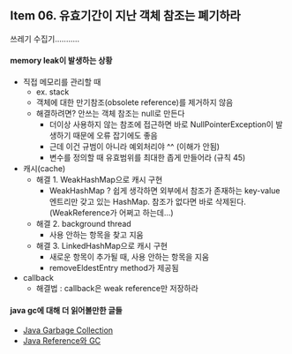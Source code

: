 ## Item 06. 유효기간이 지난 객체 참조는 폐기하라 
쓰레기 수집기...........
#### memory leak이 발생하는 상황
* 직접 메모리를 관리할 때
    + ex. stack
    + 객체에 대한 만기참조(obsolete reference)를 제거하지 않음
    + 해결하려면? 안쓰는 객체 참조는 null로 만든다 
        - 더이상 사용하지 않는 참조에 접근하면 바로 NullPointerException이 발생하기 때문에 오류 잡기에도 좋음 
        - 근데 이건 규범이 아니라 예외처리야 ^^ (이해가 안됨)
        - 변수를 정의할 때 유효범위를 최대한 좁게 만들어라 (규칙 45)
* 캐시(cache)
    + 해결 1. WeakHashMap으로 캐시 구현 
        - WeakHashMap ? 쉽게 생각하면 외부에서 참조가 존재하는 key-value 엔트리만 갖고 있는 HashMap. 참조가 없다면 바로 삭제된다. (WeakReference가 어쩌고 하는데...)
    + 해결 2. background thread 
        - 사용 안하는 항목을 찾고 지움
    + 해결 3. LinkedHashMap으로 캐시 구현 
        - 새로운 항목이 추가될 때, 사용 안하는 항목을 지움 
        - removeEldestEntry method가 제공됨  
* callback
    + 해결법 : callback은 weak reference만 저장하라 

#### java gc에 대해 더 읽어볼만한 글들 
* [Java Garbage Collection](http://d2.naver.com/helloworld/1329)
* [Java Reference와 GC](http://d2.naver.com/helloworld/329631)